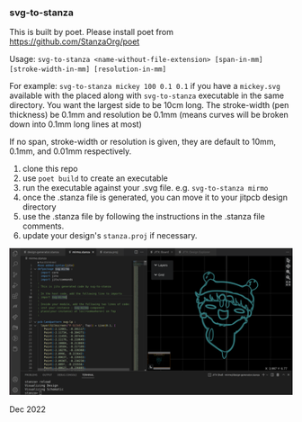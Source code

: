 ### svg-to-stanza

This is built by poet. Please install poet from https://github.com/StanzaOrg/poet

Usage: `svg-to-stanza <name-without-file-extension> [span-in-mm] [stroke-width-in-mm] [resolution-in-mm]`

For example: `svg-to-stanza mickey 100 0.1 0.1` if you have a `mickey.svg` available with the placed along with `svg-to-stanza` executable in the same directory. You want the largest side to be 10cm long. The stroke-width (pen thickness) be 0.1mm and resolution be 0.1mm (means curves will be broken down into 0.1mm long lines at most)

If no span, stroke-width or resolution is given, they are default to 10mm, 0.1mm, and 0.01mm respectively.

1. clone this repo
2. use `poet build` to create an executable
3. run the executable against your .svg file. e.g. `svg-to-stanza mirmo`
4. once the .stanza file is generated, you can move it to your jitpcb design directory 
5. use the .stanza file by following the instructions in the .stanza file comments.
6. update your design's `stanza.proj` if necessary.

![alt text](svg-to-stanza-mirmo.png)

Dec 2022
